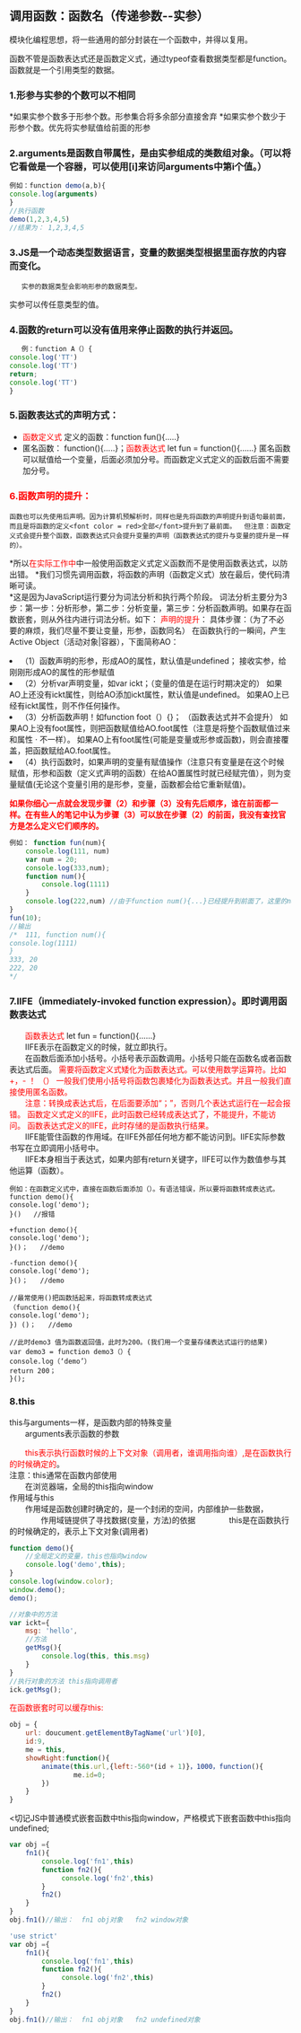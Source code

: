 ## 调用函数：函数名（传递参数--实参）

模块化编程思想，将一些通用的部分封装在一个函数中，并得以复用。

函数不管是函数表达式还是函数定义式，通过typeof查看数据类型都是function。
函数就是一个引用类型的数据。

### 1.形参与实参的个数可以不相同

 *如果实参个数多于形参个数。形参集合将多余部分直接舍弃
*如果实参个数少于形参个数。优先将实参赋值给前面的形参

### 2.arguments是函数自带属性，是由实参组成的类数组对象。（可以将它看做是一个容器，可以使用[i]来访问arguments中第i个值。）

```javascript
例如：function demo(a,b){ 
console.log(arguments)
}
//执行函数
demo(1,2,3,4,5)
//结果为： 1,2,3,4,5
```

### 3.JS是一个动态类型数据语言，变量的数据类型根据里面存放的内容而变化。

       实参的数据类型会影响形参的数据类型。
实参可以传任意类型的值。

### 4.函数的return可以没有值用来停止函数的执行并返回。

```javascript
   例：function A（）{
console.log('TT')
console.log('TT')
return;
console.log('TT')
}
```

### 5.函数表达式的声明方式：

* <font color=red>函数定义式</font>  定义的函数：function fun(){.....}
* 匿名函数： function(){.....}；<font color=red>函数表达式</font>  let fun = function(){......}
匿名函数可以赋值给一个变量，后面必须加分号。而函数定义式定义的函数后面不需要加分号。

### <font color=red>6.函数声明的提升：</font>

 	函数也可以先使用后声明。因为计算机预解析时，同样也是先将函数的声明提升到语句最前面，而且是将函数的定义<font color = red>全部</font>提升到了最前面。  但注意：函数定义式会提升整个函数，函数表达式只会提升变量的声明（函数表达式的提升与变量的提升是一样的）。
   *所以<font color = red>在实际工作中</font>中一般使用函数定义式定义函数而不是使用函数表达式，以防出错。
   *我们习惯先调用函数，将函数的声明（函数定义式）放在最后，使代码清晰可读。  
   *这是因为JavaScript运行要分为词法分析和执行两个阶段。
          词法分析主要分为3步：第一步：分析形参，第二步：分析变量，第三步：分析函数声明。如果存在函数嵌套，则从外往内进行词法分析。如下：
<font color = red>声明的提升</font>：
 具体步骤：（为了不必要的麻烦，我们尽量不要让变量，形参，函数同名）
在函数执行的一瞬间，产生Active Object（活动对象|容器），下面简称AO：<br>
<li>（1）函数声明的形参，形成AO的属性，默认值是undefined；
  接收实参，给刚刚形成AO的属性的形参赋值
<li>（2）分析var声明变量，如var ickt；（变量的值是在运行时期决定的）
如果AO上还没有ickt属性，则给AO添加ickt属性，默认值是undefined。
如果AO上已经有ickt属性，则不作任何操作。
<li>（3）分析函数声明！如function foot（）{}；  （函数表达式并不会提升）
如果AO上没有foot属性，则把函数赋值给AO.foot属性（注意是将整个函数赋值过来和属性	·	     不一样）。
如果AO上有foot属性(可能是变量或形参或函数)，则会直接覆盖，把函数赋给AO.foot属性。
<li>（4）执行函数时，如果声明的变量有赋值操作（注意只有变量是在这个时候赋值，形参和函数（定义式声明的函数）在给AO置属性时就已经赋完值），则为变量赋值(无论这个变量引用的是形参，变量，函数都会给它重新赋值)。

<font color=red>**如果你细心一点就会发现步骤（2）和步骤（3）没有先后顺序，谁在前面都一样。在有些人的笔记中认为步骤（3）可以放在步骤（2）的前面，我没有查找官方是怎么定义它们顺序的。**</font>

```javascript
例如： function fun(num){
	console.log(111, num)
	var num = 20;
	console.log(333,num);
	function num(){
		console.log(1111)
	}
	console.log(222,num) //由于function num(){...}已经提升到前面了，这里的num还是20
}
fun(10);
//输出
/*  111, function num(){
console.log(1111)
}
333, 20
222, 20
*/
```

### 7.IIFE（immediately-invoked function expression）。即时调用函数表达式

&emsp;&emsp;<font color=red>函数表达式</font> let fun = function(){......}
<br>
&emsp;&emsp;IIFE表示在函数定义的时候，就立即执行。
<br>
&emsp;&emsp;在函数后面添加小括号。小括号表示函数调用。小括号只能在函数名或者函数表达式后面。
<font color=red>需要将函数定义式矮化为函数表达式。可以使用数学运算符。比如+，- ！ （）
一般我们使用小括号将函数包裹矮化为函数表达式。并且一般我们直接使用匿名函数。</font>
<br>
&emsp;&emsp;<font color=red>注意：转换成表达式后，在后面要添加“；”，否则几个表达式运行在一起会报错。
函数定义式定义的IIFE，此时函数已经转成表达式了，不能提升，不能访问。
函数表达式定义的IIFE，此时存储的是函数执行结果。</font>
<br>
&emsp;&emsp;IIFE能管住函数的作用域。在IIFE外部任何地方都不能访问到。IIFE实际参数书写在立即调用小括号中。
<br>
&emsp;&emsp;IIFE本身相当于表达式，如果内部有return关键字，IIFE可以作为数值参与其他运算（函数）。

    例如：在函数定义式中，直接在函数后面添加（）。有语法错误，所以要将函数转成表达式。
    function demo(){
    console.log('demo');
    }()   //报错
    
    +function demo(){
    console.log('demo');
    }()；   //demo
    
    -function demo(){
    console.log('demo');
    }()；   //demo
    
    //最常使用()把函数括起来，将函数转成表达式
    （function demo(){
    console.log('demo');
    }) ()；   //demo
    
    //此时demo3 值为函数返回值，此时为200。(我们用一个变量存储表达式运行的结果)
    var demo3 = function demo3（）{
    console.log（‘demo’）
    return 200；
    }();  

### 8.this

this与arguments一样，是函数内部的特殊变量<br>
&emsp;&emsp;arguments表示函数的参数<br>

&emsp;&emsp;<font color='red'>this表示执行函数时候的上下文对象（调用者，谁调用指向谁）,是在函数执行的时候确定的</font>。<br>
注意：this通常在函数内部使用<br>
&emsp;&emsp;在浏览器端，全局的this指向window<br>
作用域与this<br>
&emsp;&emsp;作用域是函数创建时确定的，是一个封闭的空间，内部维护一些数据，<br>
&emsp;&emsp;&emsp;&emsp;作用域链提供了寻找数据(变量，方法)的依据
&emsp;&emsp;&emsp;&emsp;this是在函数执行的时候确定的，表示上下文对象(调用者)
    

```JavaScript
function demo(){
    //全局定义的变量，this也指向window
    console.log('demo',this);
}
console.log(window.color);
window.demo();
demo();

//对象中的方法
var ickt={
    msg: 'hello',
    //方法
    getMsg(){
        console.log(this, this.msg)
    }
}
//执行对象的方法 this指向调用者
ick.getMsg();
```

<font color='red'>在函数嵌套时可以缓存this:</font>

```javascript
obj = {
    url: doucument.getElementByTagName('url')[0],
    id:9,
    me = this,
    showRight:function(){
        animate(this.url,{left:-560*(id + 1)}，1000，function(){
                me.id=0;
        })
    }
}
```

<切记JS中普通模式嵌套函数中this指向window，严格模式下嵌套函数中this指向undefined;

```javascript
var obj ={
    fn1(){
    	console.log('fn1',this)
    	function fn2(){
    	     console.log('fn2',this)
    	}
    	fn2()
	}
}
obj.fn1()//输出：  fn1 obj对象   fn2 window对象
```

```javascript
'use strict'
var obj ={
    fn1(){
    	console.log('fn1',this)
    	function fn2(){
    	     console.log('fn2',this)
    	}
    	fn2()
	}
}
obj.fn1()//输出：  fn1 obj对象   fn2 undefined对象
```





​    